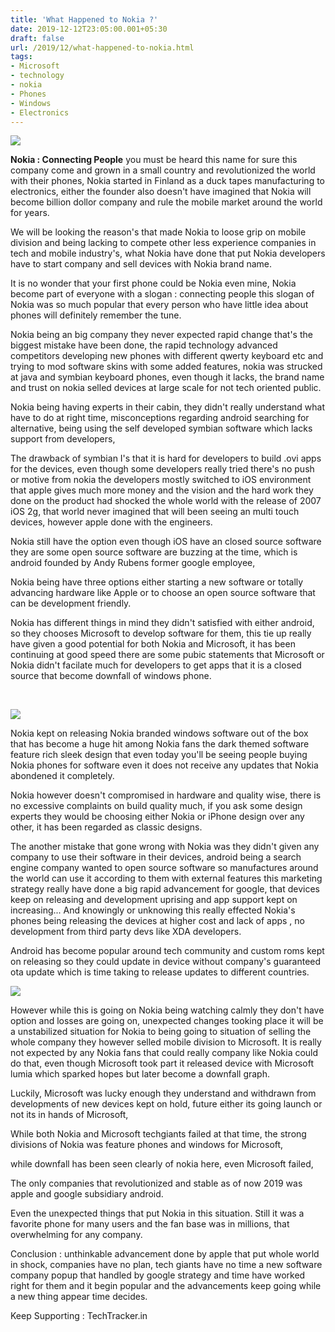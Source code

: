 ```yaml
---
title: 'What Happened to Nokia ?'
date: 2019-12-12T23:05:00.001+05:30
draft: false
url: /2019/12/what-happened-to-nokia.html
tags: 
- Microsoft
- technology
- nokia
- Phones
- Windows
- Electronics
---
```


[![](https://1.bp.blogspot.com/-8qdZA4SeNIk/XgofrWXekaI/AAAAAAAAAYE/IQVfDY8Jqm8NCOMUCoVrTDccEqGV2Q3vQCLcBGAsYHQ/s320/IMG_20191230_204540_673.jpg)](https://1.bp.blogspot.com/-8qdZA4SeNIk/XgofrWXekaI/AAAAAAAAAYE/IQVfDY8Jqm8NCOMUCoVrTDccEqGV2Q3vQCLcBGAsYHQ/s1600/IMG_20191230_204540_673.jpg)

  

**Nokia : Connecting People** you must be heard this name for sure this company come and grown in a small country and revolutionized the world with their phones, Nokia started in Finland as a duck tapes manufacturing to electronics, either the founder also doesn't have imagined that Nokia will become billion dollor company and rule the mobile market around the world for years.  

  

We will be looking the reason's that made Nokia to loose grip on mobile division and being lacking to compete other less experience companies in tech and mobile industry's, what Nokia have done that put Nokia developers have to start company and sell devices with Nokia brand name.

  

It is no wonder that your first phone could be Nokia even mine, Nokia become part of everyone with a slogan : connecting people this slogan of Nokia was so much popular that every person who have little idea about phones will definitely remember the tune.

  

Nokia being an big company they never expected rapid change that's the biggest mistake have been done, the rapid technology advanced competitors developing new phones with different qwerty keyboard etc and trying to mod software skins with some added features, nokia was strucked at java and symbian keyboard phones, even though it lacks, the brand name and trust on nokia selled devices at large scale for not tech oriented public.

  

Nokia being having experts in their cabin, they didn't really understand what have to do at right time, misconceptions regarding android searching for alternative, being using the self developed symbian software which lacks support from developers, 

  

The drawback of symbian I's that it is hard for developers to build .ovi apps for the devices, even though some developers really tried there's no push or motive from nokia the developers mostly switched to iOS environment that apple gives much more money and the vision and the hard work they done on the product had shocked the whole world with the release of 2007 iOS 2g, that world never imagined that will been seeing an multi touch devices, however apple done with the engineers.

  

Nokia still have the option even though iOS have an closed source software they are some open source software are buzzing at the time, which is android founded by Andy Rubens former google employee,

  

Nokia being have three options either starting a new software or totally advancing hardware like Apple or to choose an open source software that can be development friendly.

  

Nokia has different things in mind they didn't satisfied with either android, so they chooses Microsoft to develop software for them, this tie up really have given a good potential for both Nokia and Microsoft, it has been continuing at good speed there are some pubic statements that Microsoft or Nokia didn't facilate much for developers to get apps that it is a closed source that become downfall of windows phone.

                                       

[![](https://1.bp.blogspot.com/-lgW7SmIk1D4/XgoCHpKRyqI/AAAAAAAAAVI/k-PqDfnucI0Mvgu81rdf-JUHPrYoXyIdwCEwYBhgL/s320/IMG_20191230_192514_046.jpg)](https://1.bp.blogspot.com/-lgW7SmIk1D4/XgoCHpKRyqI/AAAAAAAAAVI/k-PqDfnucI0Mvgu81rdf-JUHPrYoXyIdwCEwYBhgL/s1600/IMG_20191230_192514_046.jpg)

  

Nokia kept on releasing Nokia branded windows software out of the box that has become a huge hit among Nokia fans the dark themed software feature rich sleek design that even today you'll be seeing people buying Nokia phones for software even it does not receive any updates that Nokia abondened it completely.

  

Nokia however doesn't compromised in hardware and quality wise, there is no excessive complaints on build quality much, if you ask some design experts they would be choosing either Nokia or iPhone design over any other, it has been regarded as classic designs.

  

The another mistake that gone wrong with Nokia was they didn't given any company to use their software in their devices, android being a search engine company wanted to open source software so manufactures around the world can use it according to them with external features this marketing strategy really have done a big rapid advancement for google, that devices keep on releasing and development uprising and app support kept on  increasing... And knowingly or unknowing this really effected Nokia's phones being releasing the devices at higher cost and lack of apps , no development from third party devs like XDA developers.

  

Android has become popular around tech community and custom roms kept on releasing so they could update in device without company's guaranteed ota update which is time taking to release updates to different countries.

  

[![](https://1.bp.blogspot.com/-ldmCKhm0xBE/Xgogc7okwBI/AAAAAAAAAYM/zTaUBxBvD74C8qjLbAaTzzMA7QxnrIFhwCLcBGAsYHQ/s320/IMG_20191230_213534_117.jpg)](https://1.bp.blogspot.com/-ldmCKhm0xBE/Xgogc7okwBI/AAAAAAAAAYM/zTaUBxBvD74C8qjLbAaTzzMA7QxnrIFhwCLcBGAsYHQ/s1600/IMG_20191230_213534_117.jpg)

  

However while this is going on Nokia being watching calmly they don't have option and losses are going on, unexpected changes tooking place it will be a unstabilized situation for Nokia to being going to situation of selling the whole company they however selled mobile division to Microsoft. It is really not expected by any Nokia fans that could really company like Nokia could do that, even though Microsoft took part it released device with Microsoft lumia which sparked hopes but later become a downfall graph.

  

Luckily, Microsoft was lucky enough they understand and withdrawn from developments of new devices kept on hold, future either its going launch or not its in hands of Microsoft,

  

While both Nokia and Microsoft techgiants failed at that time, the strong divisions of Nokia was feature phones and windows for Microsoft, 

  

while downfall has been seen clearly of nokia here, even Microsoft failed, 

  

The only companies that revolutionized and stable as of now 2019 was apple and google subsidiary android.

  

Even the unexpected things that put Nokia in this situation. Still it was a favorite phone for many users and the fan base was in millions, that overwhelming for any company.

  

Conclusion : unthinkable advancement done by apple that put whole world in shock, companies have no plan, tech giants have no time a new software company popup that handled by google strategy and time have worked right for them and it begin popular and the advancements keep going while a new thing appear time decides.

  

Keep Supporting : TechTracker.in